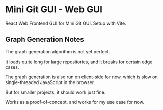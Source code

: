 # Mini Git GUI - Web GUI

React Web Frontend GUI for Mini Git GUI. Setup with Vite.

## Graph Generation Notes

The graph generation algorithm is not yet perfect.

It loads quite long for large repositories, and it breaks for certain edge cases.

The graph generation is also run on client-side for now, which is slow on single-threaded JavaScript in the browser.

But for smaller projects, it should work just fine.

Works as a proof-of-concept, and works for my use case for now.
